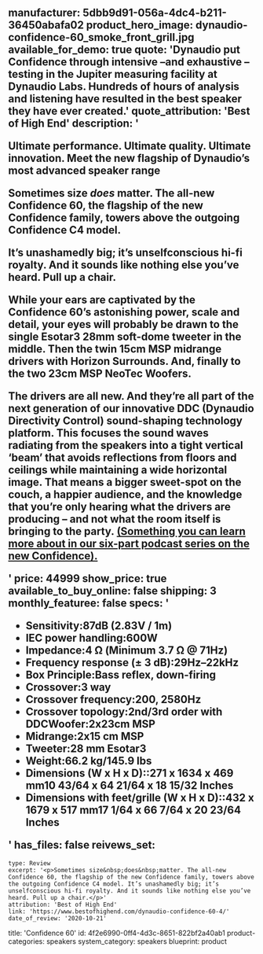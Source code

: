 manufacturer: 5dbb9d91-056a-4dc4-b211-36450abafa02
product_hero_image: dynaudio-confidence-60_smoke_front_grill.jpg
available_for_demo: true
quote: 'Dynaudio put Confidence through intensive –and exhaustive –testing in the Jupiter measuring facility at Dynaudio Labs. Hundreds of hours of analysis and listening have resulted in the best speaker they have ever created.'
quote_attribution: 'Best of High End'
description: '<p>Ultimate performance. Ultimate quality. Ultimate innovation. Meet the new flagship of Dynaudio’s most advanced speaker range</p><p>Sometimes size&nbsp;<em>does</em>&nbsp;matter. The all-new Confidence 60, the flagship of the new Confidence family, towers above the outgoing Confidence C4 model.</p><p>It’s unashamedly big; it’s unselfconscious hi-fi royalty. And it sounds like nothing else you’ve heard. Pull up a chair.</p><p>While your ears are captivated by the Confidence 60’s astonishing power, scale and detail, your eyes will probably be drawn to the single Esotar3 28mm soft-dome tweeter in the middle. Then the twin 15cm MSP midrange drivers with Horizon Surrounds. And, finally to the two 23cm MSP NeoTec Woofers.</p><p>The drivers are all new. And they’re all part of the next generation of our innovative DDC (Dynaudio Directivity Control) sound-shaping technology platform. This focuses the sound waves radiating from the speakers into a tight vertical ‘beam’ that avoids reflections from floors and ceilings while maintaining a wide horizontal image. That means a bigger sweet-spot on the couch, a happier audience, and the knowledge that you’re only hearing what the drivers are producing – and not what the room itself is bringing to the party.&nbsp;<a href="https://www.dynaudio.com/dynaudio-academy/2019/march/new-podcast-building-confidence">(Something you can learn more about in our six-part podcast series on the new Confidence).</a></p>'
price: 44999
show_price: true
available_to_buy_online: false
shipping: 3
monthly_featuree: false
specs: '<ul><li>Sensitivity:87dB (2.83V / 1m)</li><li>IEC power handling:600W</li><li>Impedance:4 Ω (Minimum 3.7 Ω @ 71Hz)</li><li>Frequency response (± 3 dB):29Hz–22kHz</li><li>Box Principle:Bass reflex, down-firing</li><li>Crossover:3 way</li><li>Crossover frequency:200, 2580Hz</li><li>Crossover topology:2nd/3rd order with DDCWoofer:2x23cm MSP</li><li>Midrange:2x15 cm MSP</li><li>Tweeter:28 mm Esotar3</li><li>Weight:66.2 kg/145.9 lbs</li><li>Dimensions (W x H x D)::271 x 1634 x 469 mm10 43/64 x 64 21/64 x 18 15/32 Inches</li><li>Dimensions with feet/grille (W x H x D)::432 x 1679 x 517 mm17 1/64 x 66 7/64 x 20 23/64 Inches</li></ul>'
has_files: false
reivews_set:
  -
    type: Review
    excerpt: '<p>Sometimes size&nbsp;does&nbsp;matter. The all-new Confidence 60, the flagship of the new Confidence family, towers above the outgoing Confidence C4 model. It’s unashamedly big; it’s unselfconscious hi-fi royalty. And it sounds like nothing else you’ve heard. Pull up a chair.</p>'
    attribution: 'Best of High End'
    link: 'https://www.bestofhighend.com/dynaudio-confidence-60-4/'
    date_of_review: '2020-10-21'
title: 'Confidence 60'
id: 4f2e6990-0ff4-4d3c-8651-822bf2a40ab1
product-categories: speakers
system_category: speakers
blueprint: product
